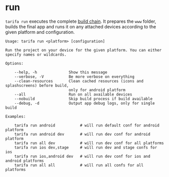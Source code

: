 # run

`tarifa run` executes the complete [build chain](../workflow/index.md). It prepares the `www` folder, builds the final app and runs it on any attached devices according to the given platform and configuration.

```
Usage: tarifa run <platform> [configuration]

Run the project on your device for the given platform. You can either
specify names or wildcards.

Options:

    --help, -h              Show this message
    --verbose, -V           Be more verbose on everything
    --clean-resources       Clean cached resources (icons and splashscreens) before build,
                            only for android platform
    --all                   Run on all available devices
    --nobuild               Skip build process if build available
    --debug, -d             Output app debug logs, only for single build

Examples:

    tarifa run android           # will run default conf for android platform
    tarifa run android dev       # will run dev conf for android platform
    tarifa run all dev           # will run dev conf for all platforms
    tarifa run ios dev,stage     # will run dev and stage confs for ios
    tarifa run ios,android dev   # will run dev conf for ios and android platforms
    tarifa run all all           # will run all confs for all platforms
```
